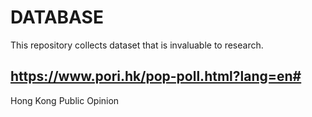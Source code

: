 # DATABASE
This repository collects dataset that is invaluable to research.

## https://www.pori.hk/pop-poll.html?lang=en#
Hong Kong Public Opinion
